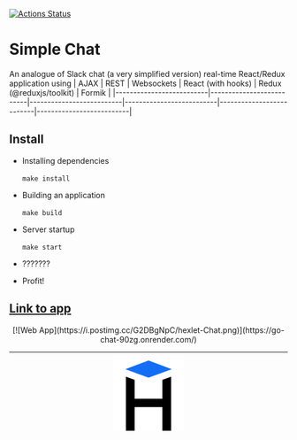 [![Actions Status](https://github.com/NikoKrauche/frontend-project-12/actions/workflows/hexlet-check.yml/badge.svg)](https://github.com/NikoKrauche/frontend-project-12/actions)

# Simple Chat
An analogue of Slack chat (a very simplified version)
real-time React/Redux application using
| AJAX                     | REST                     | Websockets               | React (with hooks)       | Redux (@reduxjs/toolkit) | Formik                   |
|--------------------------|--------------------------|--------------------------|--------------------------|--------------------------|--------------------------|

## Install
 
* Installing dependencies

   	``` make install 	```

* Building an application

 	```make build ```
* Server startup

 	```make start```


* ???????
* Profit!

## [Link to app](https://go-chat-90zg.onrender.com/)

<center>[![Web App](https://i.postimg.cc/G2DBgNpC/hexlet-Chat.png)](https://go-chat-90zg.onrender.com/)

***
 [![Hexlet Ltd. logo](https://raw.githubusercontent.com/Hexlet/assets/master/images/hexlet_logo128.png)](https://ru.hexlet.io/u/nikokrauch)